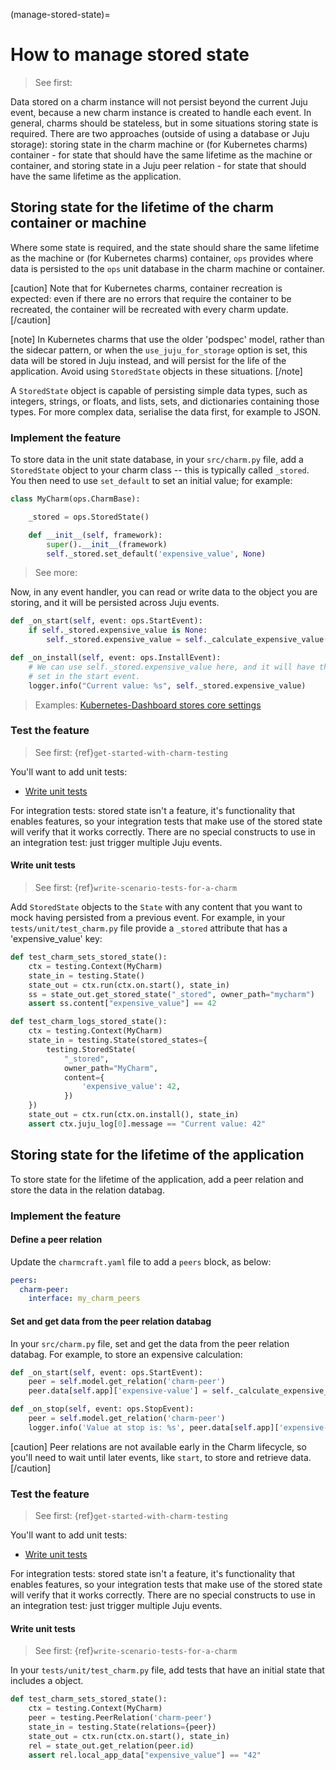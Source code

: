 (manage-stored-state)=
# How to manage stored state

> See first: [](storedstate-uses-limitations)

Data stored on a charm instance will not persist beyond the current Juju event,
because a new charm instance is created to handle each event. In general, charms
should be stateless, but in some situations storing state is required. There are
two approaches (outside of using a database or Juju storage): storing state in
the charm machine or (for Kubernetes charms) container - for state that should
have the same lifetime as the machine or container, and storing state in a Juju
peer relation - for state that should have the same lifetime as the application.

## Storing state for the lifetime of the charm container or machine

Where some state is required, and the state should share the same lifetime as
the machine or (for Kubernetes charms) container, `ops` provides
[](ops.StoredState) where data is persisted to the `ops` unit database in the
charm machine or container.

[caution]
Note that for Kubernetes charms, container recreation is expected: even if there
are no errors that require the container to be recreated, the container will be
recreated with every charm update.
[/caution]

[note]
In Kubernetes charms that use the older 'podspec' model, rather than the sidecar
pattern, or when the `use_juju_for_storage` option is set, this data will be
stored in Juju instead, and will persist for the life of the application.
Avoid using `StoredState` objects in these situations.
[/note]

A `StoredState` object is capable of persisting simple data types, such as
integers, strings, or floats, and lists, sets, and dictionaries containing those
types. For more complex data, serialise the data first, for example to JSON.

### Implement the feature

To store data in the unit state database, in your `src/charm.py` file, add a
`StoredState` object to your charm class -- this is typically called `_stored`.
You then need to use `set_default` to set an initial value; for example:

```python
class MyCharm(ops.CharmBase):

    _stored = ops.StoredState()

    def __init__(self, framework):
        super().__init__(framework)
        self._stored.set_default('expensive_value', None)
```

> See more: [](ops.StoredState)

Now, in any event handler, you can read or write data to the object you are
storing, and it will be persisted across Juju events.

```python
def _on_start(self, event: ops.StartEvent):
    if self._stored.expensive_value is None:
        self._stored.expensive_value = self._calculate_expensive_value()

def _on_install(self, event: ops.InstallEvent):
    # We can use self._stored.expensive_value here, and it will have the value
    # set in the start event.
    logger.info("Current value: %s", self._stored.expensive_value)
```

> Examples: [Kubernetes-Dashboard stores core settings](https://github.com/charmed-kubernetes/kubernetes-dashboard-operator/blob/03bf0f64d943e39176c804cd796a7a9838bf13ab/src/charm.py#L42)

### Test the feature

> See first: {ref}`get-started-with-charm-testing`

You'll want to add unit tests:

- [Write unit tests](#heading--write-scenario-tests)

For integration tests: stored state isn't a feature, it's functionality that
enables features, so your integration tests that make use of the stored state
will verify that it works correctly. There are no special constructs to use in
an integration test: just trigger multiple Juju events.

#### Write unit tests

> See first: {ref}`write-scenario-tests-for-a-charm`

Add `StoredState` objects to the `State` with any content that you want to mock
having persisted from a previous event. For example, in your
`tests/unit/test_charm.py` file provide a `_stored` attribute that has a
'expensive_value' key:

```python
def test_charm_sets_stored_state():
    ctx = testing.Context(MyCharm)
    state_in = testing.State()
    state_out = ctx.run(ctx.on.start(), state_in)
    ss = state_out.get_stored_state("_stored", owner_path="mycharm")
    assert ss.content["expensive_value"] == 42

def test_charm_logs_stored_state():
    ctx = testing.Context(MyCharm)
    state_in = testing.State(stored_states={
        testing.StoredState(
            "_stored",
            owner_path="MyCharm",
            content={
                'expensive_value': 42,
            })
    })
    state_out = ctx.run(ctx.on.install(), state_in)
    assert ctx.juju_log[0].message == "Current value: 42"
```

## Storing state for the lifetime of the application

To store state for the lifetime of the application, add a peer relation and
store the data in the relation databag.

### Implement the feature

#### Define a peer relation

Update the `charmcraft.yaml` file to add a `peers` block, as below:

```yaml
peers:
  charm-peer:
    interface: my_charm_peers
```

<!-- UPDATE LINKS
> Read more: [File ‘charmcraft.yaml`]()
-->

#### Set and get data from the peer relation databag

In your `src/charm.py` file, set and get the data from the peer relation
databag. For example, to store an expensive calculation:

```python
def _on_start(self, event: ops.StartEvent):
    peer = self.model.get_relation('charm-peer')
    peer.data[self.app]['expensive-value'] = self._calculate_expensive_value()

def _on_stop(self, event: ops.StopEvent):
    peer = self.model.get_relation('charm-peer')
    logger.info('Value at stop is: %s', peer.data[self.app]['expensive-value'])
```

[caution]
Peer relations are not available early in the Charm lifecycle, so you'll need
to wait until later events, like `start`, to store and retrieve data.
[/caution]


### Test the feature

> See first: {ref}`get-started-with-charm-testing`

You'll want to add unit tests:

- [Write unit tests](#heading--write-scenario-tests)

For integration tests: stored state isn't a feature, it's functionality that
enables features, so your integration tests that make use of the stored state
will verify that it works correctly. There are no special constructs to use in
an integration test: just trigger multiple Juju events.

#### Write unit tests

> See first: {ref}`write-scenario-tests-for-a-charm`

In your `tests/unit/test_charm.py` file, add tests that have an initial state
that includes a [](ops.testing.PeerRelation) object.

```python
def test_charm_sets_stored_state():
    ctx = testing.Context(MyCharm)
    peer = testing.PeerRelation('charm-peer')
    state_in = testing.State(relations={peer})
    state_out = ctx.run(ctx.on.start(), state_in)
    rel = state_out.get_relation(peer.id)
    assert rel.local_app_data["expensive_value"] == "42"
```
